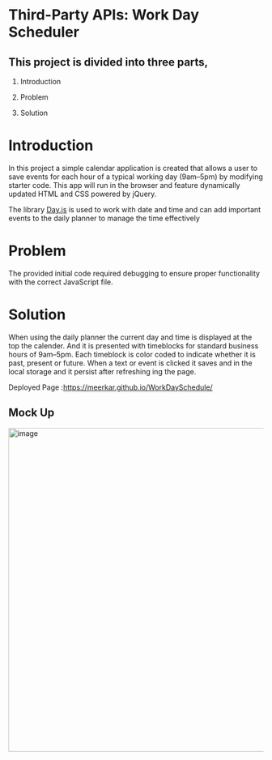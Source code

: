 #  Third-Party APIs: Work Day Scheduler

## This project is divided into three parts,


1. Introduction

2. Problem

3. Solution


# Introduction

 In this project a simple calendar application is created that allows a user to save events for each hour of a typical working day (9am&ndash;5pm) by modifying starter code. 
 This app will run in the browser and feature dynamically updated HTML and CSS powered by jQuery.

The library  [Day.js](https://day.js.org/en/) is used  to work with date and time and can add important events to the daily planner to manage the time effectively


# Problem

The provided initial code required debugging to ensure proper functionality with the correct JavaScript file.


# Solution

When using the daily planner the current day and time is displayed at the top the calender.
And it is presented with timeblocks for standard business hours of 9am&ndash;5pm. 
Each timeblock is color coded to indicate whether it is past, present or future.
When a text  or event is clicked it saves and in the local storage and it persist after refreshing ing the page.


Deployed Page :https://meerkar.github.io/WorkDaySchedule/

## Mock Up

<img width="639" alt="image" src="https://github.com/MeerKar/WorkDaySchedule/assets/116701851/42af02df-aeb9-4c4f-9da1-cb836ff33e8b">







